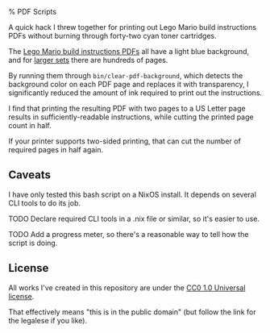 % PDF Scripts

A quick hack I threw together for printing out Lego Mario build instructions
PDFs without burning through forty-two cyan toner cartridges.

The [Lego Mario build instructions
PDFs](https://archive.org/details/lego-set-instructions) all have a light blue
background, and for [larger
sets](https://archive.org/details/lego-building-instructions-71391/71391_01_BI_Build_Main/)
there are hundreds of pages.

By running them through `bin/clear-pdf-background`, which detects the
background color on each PDF page and replaces it with transparency, I
significantly reduced the amount of ink required to print out the instructions.

I find that printing the resulting PDF with two pages to a US Letter page
results in sufficiently-readable instructions, while cutting the printed page
count in half.

If your printer supports two-sided printing, that can cut the
number of required pages in half again.


## Caveats

I have only tested this bash script on a NixOS install. It depends on several
CLI tools to do its job.

TODO Declare required CLI tools in a .nix file or similar, so it's easier to
use.

TODO Add a progress meter, so there's a reasonable way to tell how the script
is doing.

## License

All works I've created in this repository are under the [CC0 1.0 Universal
license](https://creativecommons.org/publicdomain/zero/1.0/?ref=chooser-v1).

That effectively means "this is in the public domain" (but follow the link for
the legalese if you like).
